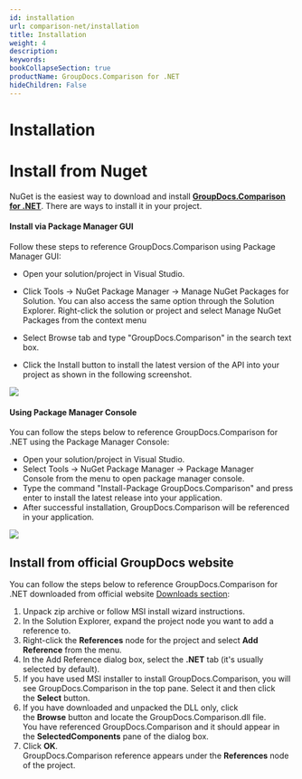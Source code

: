 ```yaml
---
id: installation
url: comparison-net/installation
title: Installation
weight: 4
description: 
keywords: 
bookCollapseSection: true
productName: GroupDocs.Comparison for .NET
hideChildren: False
---
```


# Installation


  

# Install from Nuget

NuGet is the easiest way to download and install **[GroupDocs.Comparison for .NET](https://products.groupdocs.com/comparison/net)**. There are ways to install it in your project.

#### Install via Package Manager GUI

Follow these steps to reference GroupDocs.Comparison using Package Manager GUI:

*   Open your solution/project in Visual Studio.
    
*   Click Tools -> NuGet Package Manager -> Manage NuGet Packages for Solution. You can also access the same option through the Solution Explorer. Right-click the solution or project and select Manage NuGet Packages from the context menu
    
*   Select Browse tab and type "GroupDocs.Comparison" in the search text box.
    
*   Click the Install button to install the latest version of the API into your project as shown in the following screenshot.
    

![](images/comparison-net/installation_0.png)

#### Using Package Manager Console

You can follow the steps below to reference GroupDocs.Comparison for .NET using the Package Manager Console:

*   Open your solution/project in Visual Studio.
*   Select Tools -> NuGet Package Manager -> Package Manager Console from the menu to open package manager console.
*   Type the command "Install-Package GroupDocs.Comparison" and press enter to install the latest release into your application.
*   After successful installation, GroupDocs.Comparison will be referenced in your application.  
    

![](images/comparison-net/installation_1.png)

## Install from official GroupDocs website

You can follow the steps below to reference GroupDocs.Comparison for .NET downloaded from official website [Downloads section](https://downloads.groupdocs.com/comparison/net):

1.  Unpack zip archive or follow MSI install wizard instructions.
2.  In the Solution Explorer, expand the project node you want to add a reference to.
3.  Right-click the **References** node for the project and select **Add Reference** from the menu.
4.  In the Add Reference dialog box, select the **.NET** tab (it's usually selected by default).
5.  If you have used MSI installer to install GroupDocs.Comparison, you will see GroupDocs.Comparison in the top pane. Select it and then click the **Select** button.
6.  If you have downloaded and unpacked the DLL only, click the **Browse** button and locate the GroupDocs.Comparison.dll file.   
    You have referenced GroupDocs.Comparison and it should appear in the **SelectedComponents** pane of the dialog box.
7.  Click **OK**.   
    GroupDocs.Comparison reference appears under the **References** node of the project.
